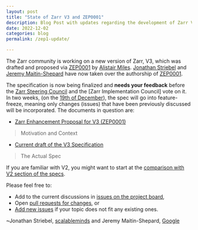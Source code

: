 ```yaml
---
layout: post
title: "State of Zarr V3 and ZEP0001"
description: Blog Post with updates regarding the development of Zarr V3
date: 2022-12-02
categories: blog
permalink: /zep1-update/

---
```


The Zarr community is working on a new version of Zarr, V3, which was drafted
and proposed via [ZEP0001] by [Alistair Miles]. [Jonathan Striebel] and
[Jeremy Maitin-Shepard] have now taken over the authorship of [ZEP0001].

The specification is now being finalized and **needs your feedback** before the [Zarr
Steering Council] and the [Zarr Implementation Council] vote on it. In two weeks,
(on the [19th of December](https://howlongagogo.com/date/2022/december/19)), the spec will go into feature-freeze, meaning only
changes (issues) that have been previously discussed will be incorporated. The
documents in question are:

* [Zarr Enhancement Proposal for V3 (ZEP0001)](https://zarr.dev/zeps/draft/ZEP0001.html)
> Motivation and Context

* [Current draft of the V3 Specification](https://zarr-specs.readthedocs.io/en/latest/core/v3.0.html) 
> The Actual Spec

If you are familiar with V2, you might want to start at the
[comparison with V2 section of the specs](https://zarr-specs.readthedocs.io/en/latest/core/v3.0.html#comparison-with-zarr-v2).

Please feel free to:

* Add to the current discussions in [issues on the project board](https://github.com/orgs/zarr-developers/projects/2/views/2),
* Open [pull requests for changes](https://github.com/zarr-developers/zarr-specs/blob/main/docs/core/v3.0.rst), or
* [Add new issues](https://github.com/zarr-developers/zarr-specs/issues/new) if your topic does not fit any existing ones.

~Jonathan Striebel, [scalableminds](https://scalableminds.com/) and Jeremy Maitin-Shepard, [Google](https://google.com)

[ZEP0001]: https://zarr.dev/zeps/draft/ZEP0001.html
[Alistair Miles]: https://github.com/alimanfoo
[Jonathan Striebel]: https://github.com/jstriebel
[Jeremy Maitin-Shepard]: https://github.com/jbms
[Zarr Steering Council]: https://github.com/zarr-developers/governance/blob/main/GOVERNANCE.md#zarr-steering-council
[Zarr Implementation's Council]: https://github.com/zarr-developers/governance/blob/main/GOVERNANCE.md#zarr-implementation-council-zic
